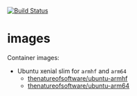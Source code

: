[![Build Status](https://travis-ci.org/TheNatureOfSoftware/images.svg?branch=master)](https://travis-ci.org/TheNatureOfSoftware/images)

# images

Container images:

* Ubuntu xenial slim for `armhf` and `arm64`
  * [thenatureofsoftware/ubuntu-armhf](https://hub.docker.com/r/thenatureofsoftware/ubuntu-armhf/)
  * [thenatureofsoftware/ubuntu-arm64](https://hub.docker.com/r/thenatureofsoftware/ubuntu-arm64/)
